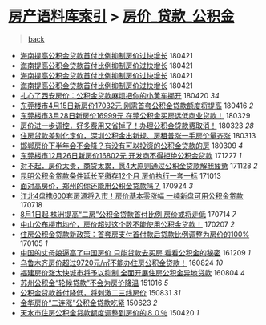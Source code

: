 [房产语料库索引](../../README.md)  > [房价_贷款_公积金](房价_贷款_公积金.md)
====
> [back](../README.md)

- [海南提高公积金贷款首付比例抑制房价过快增长](http://jkwz.applinzi.com/ittc/7094439037949707270.html#%E6%B5%B7%E5%8D%97%E6%8F%90%E9%AB%98%E5%85%AC%E7%A7%AF%E9%87%91%E8%B4%B7%E6%AC%BE%E9%A6%96%E4%BB%98%E6%AF%94%E4%BE%8B%E6%8A%91%E5%88%B6%E6%88%BF%E4%BB%B7%E8%BF%87%E5%BF%AB%E5%A2%9E%E9%95%BF) 180421  
- [海南提高公积金贷款首付比例抑制房价过快增长](http://jkwz.applinzi.com/ittc/7094397862169543697.html#%E6%B5%B7%E5%8D%97%E6%8F%90%E9%AB%98%E5%85%AC%E7%A7%AF%E9%87%91%E8%B4%B7%E6%AC%BE%E9%A6%96%E4%BB%98%E6%AF%94%E4%BE%8B%E6%8A%91%E5%88%B6%E6%88%BF%E4%BB%B7%E8%BF%87%E5%BF%AB%E5%A2%9E%E9%95%BF) 180421  
- [海南提高公积金贷款首付比例抑制房价过快增长](http://jkwz.applinzi.com/ittc/7094374146521957386.html#%E6%B5%B7%E5%8D%97%E6%8F%90%E9%AB%98%E5%85%AC%E7%A7%AF%E9%87%91%E8%B4%B7%E6%AC%BE%E9%A6%96%E4%BB%98%E6%AF%94%E4%BE%8B%E6%8A%91%E5%88%B6%E6%88%BF%E4%BB%B7%E8%BF%87%E5%BF%AB%E5%A2%9E%E9%95%BF) 180421  
- [海南提高公积金贷款首付比例抑制房价过快增长](http://jkwz.applinzi.com/ittc/7094337103041397766.html#%E6%B5%B7%E5%8D%97%E6%8F%90%E9%AB%98%E5%85%AC%E7%A7%AF%E9%87%91%E8%B4%B7%E6%AC%BE%E9%A6%96%E4%BB%98%E6%AF%94%E4%BE%8B%E6%8A%91%E5%88%B6%E6%88%BF%E4%BB%B7%E8%BF%87%E5%BF%AB%E5%A2%9E%E9%95%BF) 180421  
- [扎心了西安房价：公积金贷款麻烦把你的小黄车挪开](http://jkwz.applinzi.com/ittc/7094119192146215952.html#%E6%89%8E%E5%BF%83%E4%BA%86%E8%A5%BF%E5%AE%89%E6%88%BF%E4%BB%B7%EF%BC%9A%E5%85%AC%E7%A7%AF%E9%87%91%E8%B4%B7%E6%AC%BE%E9%BA%BB%E7%83%A6%E6%8A%8A%E4%BD%A0%E7%9A%84%E5%B0%8F%E9%BB%84%E8%BD%A6%E6%8C%AA%E5%BC%80) 180420 *34* 
- [东莞楼市4月15日新房价17032元 刚需首套公积金贷款额度将提高](http://jkwz.applinzi.com/ittc/7092544846768374800.html#%E4%B8%9C%E8%8E%9E%E6%A5%BC%E5%B8%824%E6%9C%8815%E6%97%A5%E6%96%B0%E6%88%BF%E4%BB%B717032%E5%85%83+%E5%88%9A%E9%9C%80%E9%A6%96%E5%A5%97%E5%85%AC%E7%A7%AF%E9%87%91%E8%B4%B7%E6%AC%BE%E9%A2%9D%E5%BA%A6%E5%B0%86%E6%8F%90%E9%AB%98) 180416 *2* 
- [东莞楼市3月28日新房价16999元 在莞公积金买房远低商业贷款！](http://jkwz.applinzi.com/ittc/7085842960568812554.html#%E4%B8%9C%E8%8E%9E%E6%A5%BC%E5%B8%823%E6%9C%8828%E6%97%A5%E6%96%B0%E6%88%BF%E4%BB%B716999%E5%85%83+%E5%9C%A8%E8%8E%9E%E5%85%AC%E7%A7%AF%E9%87%91%E4%B9%B0%E6%88%BF%E8%BF%9C%E4%BD%8E%E5%95%86%E4%B8%9A%E8%B4%B7%E6%AC%BE%EF%BC%81) 180329  
- [房价进一步调控，好多费用又省掉了！办理公积金贷款费取消！](http://jkwz.applinzi.com/ittc/7083792699323057168.html#%E6%88%BF%E4%BB%B7%E8%BF%9B%E4%B8%80%E6%AD%A5%E8%B0%83%E6%8E%A7%EF%BC%8C%E5%A5%BD%E5%A4%9A%E8%B4%B9%E7%94%A8%E5%8F%88%E7%9C%81%E6%8E%89%E4%BA%86%EF%BC%81%E5%8A%9E%E7%90%86%E5%85%AC%E7%A7%AF%E9%87%91%E8%B4%B7%E6%AC%BE%E8%B4%B9%E5%8F%96%E6%B6%88%EF%BC%81) 180323 *28* 
- [住房贷款差别化定价，深圳公积金出新规、房租普涨一手房价量齐涨](http://jkwz.applinzi.com/ittc/7079897578978411536.html#%E4%BD%8F%E6%88%BF%E8%B4%B7%E6%AC%BE%E5%B7%AE%E5%88%AB%E5%8C%96%E5%AE%9A%E4%BB%B7%EF%BC%8C%E6%B7%B1%E5%9C%B3%E5%85%AC%E7%A7%AF%E9%87%91%E5%87%BA%E6%96%B0%E8%A7%84%E3%80%81%E6%88%BF%E7%A7%9F%E6%99%AE%E6%B6%A8%E4%B8%80%E6%89%8B%E6%88%BF%E4%BB%B7%E9%87%8F%E9%BD%90%E6%B6%A8) 180313  
- [邯郸房价下半年会不会降？有没有可以投资的公积金贷款的房](http://jkwz.applinzi.com/ittc/7078427872731857930.html#%E9%82%AF%E9%83%B8%E6%88%BF%E4%BB%B7%E4%B8%8B%E5%8D%8A%E5%B9%B4%E4%BC%9A%E4%B8%8D%E4%BC%9A%E9%99%8D%EF%BC%9F%E6%9C%89%E6%B2%A1%E6%9C%89%E5%8F%AF%E4%BB%A5%E6%8A%95%E8%B5%84%E7%9A%84%E5%85%AC%E7%A7%AF%E9%87%91%E8%B4%B7%E6%AC%BE%E7%9A%84%E6%88%BF) 180309 *4* 
- [东莞楼市12月26日新房价16802元 开发商不得拒绝公积金贷款](http://jkwz.applinzi.com/ittc/7051768525222315024.html#%E4%B8%9C%E8%8E%9E%E6%A5%BC%E5%B8%8212%E6%9C%8826%E6%97%A5%E6%96%B0%E6%88%BF%E4%BB%B716802%E5%85%83+%E5%BC%80%E5%8F%91%E5%95%86%E4%B8%8D%E5%BE%97%E6%8B%92%E7%BB%9D%E5%85%AC%E7%A7%AF%E9%87%91%E8%B4%B7%E6%AC%BE) 171227 *1* 
- [对不起，房价太贵，商贷太累，愿4大原则通过公积金贷款解我疲惫](http://jkwz.applinzi.com/ittc/7040771251654624273.html#%E5%AF%B9%E4%B8%8D%E8%B5%B7%EF%BC%8C%E6%88%BF%E4%BB%B7%E5%A4%AA%E8%B4%B5%EF%BC%8C%E5%95%86%E8%B4%B7%E5%A4%AA%E7%B4%AF%EF%BC%8C%E6%84%BF4%E5%A4%A7%E5%8E%9F%E5%88%99%E9%80%9A%E8%BF%87%E5%85%AC%E7%A7%AF%E9%87%91%E8%B4%B7%E6%AC%BE%E8%A7%A3%E6%88%91%E7%96%B2%E6%83%AB) 171128 *2* 
- [昆明公积金贷款条件延长至缴存12个月 房价执行一套一标](http://jkwz.applinzi.com/ittc/7023841456819799056.html#%E6%98%86%E6%98%8E%E5%85%AC%E7%A7%AF%E9%87%91%E8%B4%B7%E6%AC%BE%E6%9D%A1%E4%BB%B6%E5%BB%B6%E9%95%BF%E8%87%B3%E7%BC%B4%E5%AD%9812%E4%B8%AA%E6%9C%88+%E6%88%BF%E4%BB%B7%E6%89%A7%E8%A1%8C%E4%B8%80%E5%A5%97%E4%B8%80%E6%A0%87) 171013  
- [面对高房价，郑州的你还能用公积金贷款吗？](http://jkwz.applinzi.com/ittc/7016830387098223632.html#%E9%9D%A2%E5%AF%B9%E9%AB%98%E6%88%BF%E4%BB%B7%EF%BC%8C%E9%83%91%E5%B7%9E%E7%9A%84%E4%BD%A0%E8%BF%98%E8%83%BD%E7%94%A8%E5%85%AC%E7%A7%AF%E9%87%91%E8%B4%B7%E6%AC%BE%E5%90%97%EF%BC%9F) 170924 *3* 
- [江北4盘携600套房源将入市！房价基本零涨幅 一纯新盘可用公积金贷款](http://jkwz.applinzi.com/ittc/6991696730490668049.html#%E6%B1%9F%E5%8C%974%E7%9B%98%E6%90%BA600%E5%A5%97%E6%88%BF%E6%BA%90%E5%B0%86%E5%85%A5%E5%B8%82%EF%BC%81%E6%88%BF%E4%BB%B7%E5%9F%BA%E6%9C%AC%E9%9B%B6%E6%B6%A8%E5%B9%85+%E4%B8%80%E7%BA%AF%E6%96%B0%E7%9B%98%E5%8F%AF%E7%94%A8%E5%85%AC%E7%A7%AF%E9%87%91%E8%B4%B7%E6%AC%BE) 170718  
- [8月1日起 株洲提高“二房”公积金贷款首付比例 房价或将走低](http://jkwz.applinzi.com/ittc/6990076211894944785.html#8%E6%9C%881%E6%97%A5%E8%B5%B7+%E6%A0%AA%E6%B4%B2%E6%8F%90%E9%AB%98%E2%80%9C%E4%BA%8C%E6%88%BF%E2%80%9D%E5%85%AC%E7%A7%AF%E9%87%91%E8%B4%B7%E6%AC%BE%E9%A6%96%E4%BB%98%E6%AF%94%E4%BE%8B+%E6%88%BF%E4%BB%B7%E6%88%96%E5%B0%86%E8%B5%B0%E4%BD%8E) 170714 *7* 
- [中山公布楼市均价，房价超过这个数不能使用公积金贷款！](http://jkwz.applinzi.com/ittc/6931880886017721348.html#%E4%B8%AD%E5%B1%B1%E5%85%AC%E5%B8%83%E6%A5%BC%E5%B8%82%E5%9D%87%E4%BB%B7%EF%BC%8C%E6%88%BF%E4%BB%B7%E8%B6%85%E8%BF%87%E8%BF%99%E4%B8%AA%E6%95%B0%E4%B8%8D%E8%83%BD%E4%BD%BF%E7%94%A8%E5%85%AC%E7%A7%AF%E9%87%91%E8%B4%B7%E6%AC%BE%EF%BC%81) 170207 *2* 
- [住房公积金贷款新政策：首套房支付首付款后贷款比例调整为房价的100%](http://jkwz.applinzi.com/ittc/6919767843423126533.html#%E4%BD%8F%E6%88%BF%E5%85%AC%E7%A7%AF%E9%87%91%E8%B4%B7%E6%AC%BE%E6%96%B0%E6%94%BF%E7%AD%96%EF%BC%9A%E9%A6%96%E5%A5%97%E6%88%BF%E6%94%AF%E4%BB%98%E9%A6%96%E4%BB%98%E6%AC%BE%E5%90%8E%E8%B4%B7%E6%AC%BE%E6%AF%94%E4%BE%8B%E8%B0%83%E6%95%B4%E4%B8%BA%E6%88%BF%E4%BB%B7%E7%9A%84100%25) 170105 *1* 
- [中国的丈母娘逼高了中国房价 只能贷款去买房 看看公积金的秘密](http://jkwz.applinzi.com/ittc/6905958083976496132.html#%E4%B8%AD%E5%9B%BD%E7%9A%84%E4%B8%88%E6%AF%8D%E5%A8%98%E9%80%BC%E9%AB%98%E4%BA%86%E4%B8%AD%E5%9B%BD%E6%88%BF%E4%BB%B7+%E5%8F%AA%E8%83%BD%E8%B4%B7%E6%AC%BE%E5%8E%BB%E4%B9%B0%E6%88%BF+%E7%9C%8B%E7%9C%8B%E5%85%AC%E7%A7%AF%E9%87%91%E7%9A%84%E7%A7%98%E5%AF%86) 161209 *1* 
- [乌鲁木齐房价超过9720元/㎡不能办住房公积金贷款！](http://jkwz.applinzi.com/ittc/6869915916007113732.html#%E4%B9%8C%E9%B2%81%E6%9C%A8%E9%BD%90%E6%88%BF%E4%BB%B7%E8%B6%85%E8%BF%879720%E5%85%83%2F%E3%8E%A1%E4%B8%8D%E8%83%BD%E5%8A%9E%E4%BD%8F%E6%88%BF%E5%85%AC%E7%A7%AF%E9%87%91%E8%B4%B7%E6%AC%BE%EF%BC%81) 160824 *10* 
- [福建房价涨太快城市将予以抑制 全面开展住房公积金异地贷款](http://jkwz.applinzi.com/ittc/6862564471050077188.html#%E7%A6%8F%E5%BB%BA%E6%88%BF%E4%BB%B7%E6%B6%A8%E5%A4%AA%E5%BF%AB%E5%9F%8E%E5%B8%82%E5%B0%86%E4%BA%88%E4%BB%A5%E6%8A%91%E5%88%B6+%E5%85%A8%E9%9D%A2%E5%BC%80%E5%B1%95%E4%BD%8F%E6%88%BF%E5%85%AC%E7%A7%AF%E9%87%91%E5%BC%82%E5%9C%B0%E8%B4%B7%E6%AC%BE) 160804 *4* 
- [苏州公积金“轮候贷款”不会为房价降温](http://jkwz.applinzi.com/ittc/6753857848896013317.html#%E8%8B%8F%E5%B7%9E%E5%85%AC%E7%A7%AF%E9%87%91%E2%80%9C%E8%BD%AE%E5%80%99%E8%B4%B7%E6%AC%BE%E2%80%9D%E4%B8%8D%E4%BC%9A%E4%B8%BA%E6%88%BF%E4%BB%B7%E9%99%8D%E6%B8%A9) 151016 *5* 
- [公积金贷款首付降低，将刺激二三线房价](http://jkwz.applinzi.com/ittc/6736797839365211140.html#%E5%85%AC%E7%A7%AF%E9%87%91%E8%B4%B7%E6%AC%BE%E9%A6%96%E4%BB%98%E9%99%8D%E4%BD%8E%EF%BC%8C%E5%B0%86%E5%88%BA%E6%BF%80%E4%BA%8C%E4%B8%89%E7%BA%BF%E6%88%BF%E4%BB%B7) 150831 *31* 
- [金华房价“二连涨”公积金贷款吃紧](http://jkwz.applinzi.com/ittc/547650611423287837.html#%E9%87%91%E5%8D%8E%E6%88%BF%E4%BB%B7%E2%80%9C%E4%BA%8C%E8%BF%9E%E6%B6%A8%E2%80%9D%E5%85%AC%E7%A7%AF%E9%87%91%E8%B4%B7%E6%AC%BE%E5%90%83%E7%B4%A7) 150623 *2* 
- [天水市住房公积金贷款额度调整到房价的８０％](http://jkwz.applinzi.com/ittc/547650611407269184.html#%E5%A4%A9%E6%B0%B4%E5%B8%82%E4%BD%8F%E6%88%BF%E5%85%AC%E7%A7%AF%E9%87%91%E8%B4%B7%E6%AC%BE%E9%A2%9D%E5%BA%A6%E8%B0%83%E6%95%B4%E5%88%B0%E6%88%BF%E4%BB%B7%E7%9A%84%EF%BC%98%EF%BC%90%EF%BC%85) 150420 *1* 
